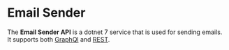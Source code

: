 # Email Sender

The **Email Sender API** is a dotnet 7 service that is used for sending emails. It supports both [GraphQl]() and [REST]().